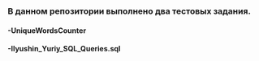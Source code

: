 ### В данном репозитории выполнено два тестовых задания. 
#### -UniqueWordsCounter 
#### -Ilyushin_Yuriy_SQL_Queries.sql
